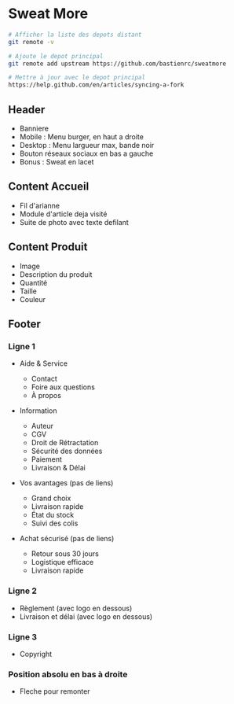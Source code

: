 # Sweat More

```sh
# Afficher la liste des depots distant
git remote -v

# Ajoute le depot principal
git remote add upstream https://github.com/bastienrc/sweatmore

# Mettre à jour avec le depot principal
https://help.github.com/en/articles/syncing-a-fork
```

## Header

- Banniere
- Mobile : Menu burger, en haut a droite
- Desktop : Menu largueur max, bande noir
- Bouton réseaux sociaux en bas a gauche
- Bonus : Sweat en lacet

## Content Accueil

- Fil d'arianne
- Module d'article deja visité
- Suite de photo avec texte defilant

## Content Produit

- Image
- Description du produit
- Quantité
- Taille
- Couleur

## Footer

### Ligne 1

- Aide & Service
  - Contact
  - Foire aux questions
  - À propos

- Information
  - Auteur
  - CGV
  - Droit de Rétractation
  - Sécurité des données
  - Paiement
  - Livraison & Délai

- Vos avantages (pas de liens)
  - Grand choix
  - Livraison rapide
  - État du stock
  - Suivi des colis

- Achat sécurisé (pas de liens)
  - Retour sous 30 jours
  - Logistique efficace
  - Livraison rapide

### Ligne 2

- Règlement (avec logo en dessous)
- Livraison et délai (avec logo en dessous)

### Ligne 3

- Copyright

### Position absolu en bas à droite

- Fleche pour remonter
